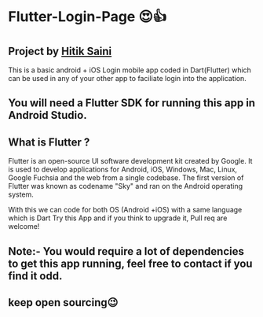 #  Flutter-Login-Page 😍👍
##  Project by [Hitik Saini](https://hitik20.tech/)
This is a basic android + iOS Login mobile app coded in Dart(Flutter) which can be used in any of your other app to faciliate login into the application.
## You will need a Flutter SDK for running this app in Android Studio.

## What is Flutter ?
Flutter is an open-source UI software development kit created by Google. It is used to develop applications for Android, iOS, Windows, Mac, Linux, Google Fuchsia and the web from a single codebase. The first version of Flutter was known as codename "Sky" and ran on the Android operating system.

With this we can code for both OS (Android +iOS) with a same language which is Dart
Try this App and if you think to upgrade it, Pull req are welcome! 

## Note:- You would require a lot of dependencies to get this app running, feel free to contact if you find it odd. 
## keep open sourcing😉
